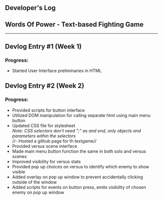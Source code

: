 ## Developer's Log

## Words Of Power - Text-based Fighting Game

---

## Devlog Entry #1 (Week 1)

### Progress: 
- Started User Interface preliminaries in HTML  

## Devlog Entry #2 (Week 2)

### Progress:
- Provided scripts for button interface  
- Utilized DOM manipulation for calling separate html using main menu button  
- Updated CSS file for stylesheet  
  *Note: CSS selectors don't need ";" as and end, only objects and parameters within the selectors*  
//- Hosted a github page for th textgame//  
- Provided versus scene interface  
- Made main menu button function the same in both solo and versus scenes  
- Improved visibility for versus stats  
- Provided pop up choices on versus to identify which enemy to show visible  
- Added overlay on pop up window to prevent accidentally clicking outside of the window  
- Added scripts for events on button press, emits visibility of chosen enemy on pop up window  
